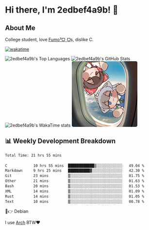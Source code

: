 # Hi there, I'm 2edbef4a9b! 👋

## About Me

College student, love [Fumo²ᗜˬᗜ](https://fumo.systems)s, dislike C.

[![wakatime](https://wakatime.com/badge/user/2bffca04-818a-44eb-b573-0010b6161301.svg)](https://wakatime.com/@2bffca04-818a-44eb-b573-0010b6161301)

<div align="left">
  <picture>
    <source
      srcset="https://github-statistics-2edbef4a9bs-projects.vercel.app/api/top-langs/?username=2edbef4a9b&count_private=true&layout=compact&show_icons=true&langs_count=10&hide_border=true&theme=dracula&bg_color=0d1117ff&text_color=ffffffff&exclude_repo=UCB-CS61A-Summer-2024&hide=CSS%2CHTML%2CPerl%2CJupyter%20Notebook%2CMakefile"
      media="(prefers-color-scheme: dark)"
    />
    <source
      srcset="https://github-statistics-2edbef4a9bs-projects.vercel.app/api/top-langs/?username=2edbef4a9b&count_private=true&layout=compact&show_icons=true&langs_count=10&hide_border=true&theme=default&exclude_repo=UCB-CS61A-Summer-2024&hide=CSS%2CHTML%2CPerl%2CJupyter%20Notebook%2CMakefile"
      media="(prefers-color-scheme: light), (prefers-color-scheme: no-preference)"
    />
    <img
      src="https://github-statistics-2edbef4a9bs-projects.vercel.app/api/top-langs/?username=2edbef4a9b&count_private=true&layout=compact&show_icons=true&langs_count=10&hide_border=true&theme=dracula&exclude_repo=UCB-CS61A-Summer-2024&bg_color=0d1117&hide=CSS%2CHTML%2CPerl%2CJupyter%20Notebook%2CMakefile"
      alt="2edbef4a9b's Top Languages"
      height="210"
    />
  </picture>

  <picture>
    <source
      srcset="https://github-statistics-2edbef4a9bs-projects.vercel.app/api?username=2edbef4a9b&count_private=true&show_icons=true&hide_border=true&theme=dracula&bg_color=0d1117"
      media="(prefers-color-scheme: dark)"
    />
    <source
      srcset="https://github-statistics-2edbef4a9bs-projects.vercel.app/api?username=2edbef4a9b&count_private=true&show_icons=true&hide_border=true&theme=default"
      media="(prefers-color-scheme: light), (prefers-color-scheme: no-preference)"
    />
    <img
      src="https://github-statistics-2edbef4a9bs-projects.vercel.app/api?username=2edbef4a9b&count_private=true&show_icons=true&hide_border=true&theme=dracula&bg_color=0d1117"
      alt="2edbef4a9b's GitHub Stats"
      height="210"
    />
  </picture>
</div>

<div align="left">
  <picture>
    <source
      srcset="https://github-statistics-git-master-2edbef4a9bs-projects.vercel.app/api/wakatime?username=2edbef4a9b&layout=compact&theme=dracula&bg_color=0d1117&hide_border=true&langs_count=10&v2"
      media="(prefers-color-scheme: dark)"
    />
    <source
      srcset="https://github-statistics-git-master-2edbef4a9bs-projects.vercel.app/api/wakatime?username=2edbef4a9b&layout=compact&theme=default&hide_border=true&langs_count=10&v2"
      media="(prefers-color-scheme: light), (prefers-color-scheme: no-preference)"
    />
    <img
      src="https://github-statistics-git-master-2edbef4a9bs-projects.vercel.app/api/wakatime?username=2edbef4a9b&layout=compact&theme=dracula&bg_color=0d1117&hide_border=true&langs_count=10&v2"
      alt="2edbef4a9b's WakaTime stats"
      height="240"
    />
  </picture>

  <picture>
    <img
      src="fumo.gif"
      alt="FumoFumo"
      height="216"
      style="border-radius:5px;"
    />
  </picture>
</div>

## 📊 Weekly Development Breakdown

<!--START_SECTION:waka-->

```txt
Total Time: 21 hrs 55 mins

C            10 hrs 55 mins  ████████████▒░░░░░░░░░░░░   49.04 %
Markdown     9 hrs 25 mins   ██████████▓░░░░░░░░░░░░░░   42.30 %
Git          23 mins         ▒░░░░░░░░░░░░░░░░░░░░░░░░   01.75 %
Other        21 mins         ▒░░░░░░░░░░░░░░░░░░░░░░░░   01.63 %
Bash         20 mins         ▒░░░░░░░░░░░░░░░░░░░░░░░░   01.53 %
XML          14 mins         ▒░░░░░░░░░░░░░░░░░░░░░░░░   01.09 %
Rust         14 mins         ▒░░░░░░░░░░░░░░░░░░░░░░░░   01.05 %
Text         10 mins         ▒░░░░░░░░░░░░░░░░░░░░░░░░   00.78 %
```

<!--END_SECTION:waka-->

🤣👉 Debian

I use [Arch](./arch.png) BTW❤️
